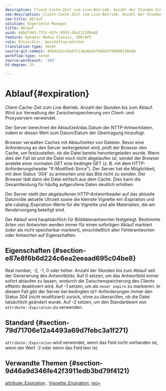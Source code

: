 ```yaml
---
description: Client-Cache-Zeit zum Live-Betrieb. Anzahl der Stunden bis zum Ablauf. Wird zur Verwaltung der Zwischenspeicherung von Client- und Proxyservern verwendet.
seo-description: Client-Cache-Zeit zum Live-Betrieb. Anzahl der Stunden bis zum Ablauf. Wird zur Verwaltung der Zwischenspeicherung von Client- und Proxyservern verwendet.
seo-title: Ablauf
solution: Experience Manager
title: Ablauf
uuid: 6dbd7d43-727c-42fc-8953-dba112209a45
feature: Dynamic Media Classic, SDK/API
role: Entwickler, Geschäftspraktiker
translation-type: tm+mt
source-git-commit: 469d1a5c43a972116a8a2efb0de5708800130a99
workflow-type: tm+mt
source-wordcount: '343'
ht-degree: 2%

---
```



# Ablauf{#expiration}

Client-Cache-Zeit zum Live-Betrieb. Anzahl der Stunden bis zum Ablauf. Wird zur Verwaltung der Zwischenspeicherung von Client- und Proxyservern verwendet.

Der Server berechnet die Ablaufzeit/das Datum der NTTP-Antwortdaten, indem er diesen Wert zum Datum/Datum der Übertragung hinzufügt.

Browser verwalten Caches mit Ablaufzeiten von Dateien. Bevor eine Anforderung an den Server weitergeleitet wird, prüft der Browser den Cache, um festzustellen, ob die Datei bereits heruntergeladen wurde. Wenn dies der Fall ist und die Datei noch nicht abgelaufen ist, sendet der Browser anstelle einer normalen GET eine bedingte GET (z. B. mit dem HTTP-Anforderungsheader &quot;If-Modified-Since&quot;). Der Server hat die Möglichkeit, mit dem Status &#39;304&#39; zu antworten und das Bild nicht zu senden. Der Browser lädt dann die Datei einfach aus dem Cache. Dies kann die Gesamtleistung für häufig aufgerufene Daten deutlich erhöhen.

Der Server stellt den abgelaufenen HTTP-Antwortheader auf das aktuelle Datum/die aktuelle Uhrzeit sowie die kleinste Vignette ein::Expiration und alle catalog::Expiration-Werte für die Vignette und alle Materialien, die am Rendervorgang beteiligt sind.

Der Ablauf wird hauptsächlich für Bilddatenantworten festgelegt. Bestimmte Arten von Antworten werden immer für einen sofortigen Ablauf markiert (oder als nicht speicherbar markiert), einschließlich aller Fehlerantworten oder Antworten auf Eigenschaften.

## Eigenschaften {#section-e87e8f6b6d224c6ea2eeaad695c04be8}

Real number, -2, -1, 0 oder höher. Anzahl der Stunden bis zum Ablauf seit der Generierung des Antwortbilds. Auf 0 setzen, um das Antwortbild immer sofort ablaufen zu lassen, wodurch die Zwischenspeicherung des Clients effektiv deaktiviert wird. Auf -1 setzen, um als `never expire` zu markieren. In diesem Fall gibt der Server bei bedingten `GET`-Anforderungen immer den Status 304 (nicht modifiziert) zurück, ohne zu überprüfen, ob die Datei tatsächlich geändert wurde. Auf -2 setzen, um den Standardwert von `attribute::Expiration` zu verwenden.

## Standard {#section-79d71706e12a4493a69d7febc3a1f271}

`attribute::Expiration` wird verwendet, wenn das Feld nicht vorhanden ist, wenn der Wert -2 oder wenn das Feld leer ist.

## Verwandte Themen {#section-9d46a9d346fe42f3911edb3bd79f4121}

[attribute::Expiration](../../../../../ir-api/material-cat/image-rendering-api-ref/c-ir-material-catalog/c-ir-attributes-reference/r-ir-expiration.md#reference-0f68ad8199c64bd4bc8d27dd78b7d996) ,  [Vignette::Expiration](../../../../../ir-api/material-cat/image-rendering-api-ref/c-ir-material-catalog/c-ir-vignette-map-reference/r-ir-expiration-vignette.md#reference-df80829da93e4c0ab3f97a1792d9c74c),  [req=](../../../../../ir-api/http-protocol/image-rendering-api-ref/c-ir-http-protocol-ref/c-ir-http-protocol-command-reference/r-ir-req.md#reference-792b1a663fb64261bd2de2a209b847fb)
